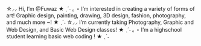 ☆⸝⸝ Hi, I’m @Fuwaz ★ ˎˊ˗
｡ ⋆ I’m interested in creating a variety of forms of art! Graphic design, painting, drawing, 3D design, fashion, photography, and much more ~! ★ ˎˊ˗
☆⸝⸝ I’m currently taking Photography, Graphic and Web Design, and Basic Web Design classes! ★ ˎˊ˗
｡ ⋆ I’m a highschool student learning basic web coding ! ★ ˎˊ˗
